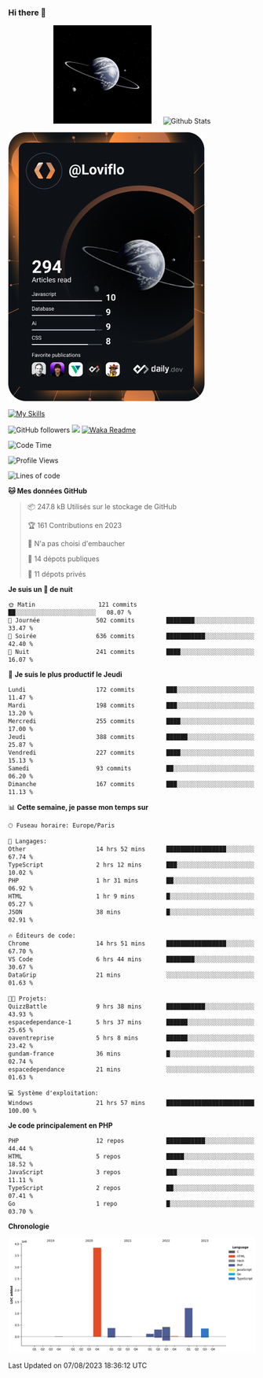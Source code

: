 ### Hi there 👋

<p align="center">
  <img src="https://github.com/Loviflo/Loviflo/blob/main/img/portrait.jpg" alt="Loviflo" height="200" style="margin-right: 20px"/>
  <img src="https://github-readme-stats.vercel.app/api?username=Loviflo&show_icons=true&theme=graywhite" alt="Github Stats" />
</p>

<a href="https://app.daily.dev/loviflo"><img src="https://github.com/loviflo/loviflo/blob/main/devcard.svg" width="400" alt="Loviflo's Dev Card"/></a>


[![My Skills](https://skillicons.dev/icons?i=php,laravel,symfony,mysql,js,ts,html,css,sass,angular,docker,webpack,vscode,figma,git,github,gitlab)](https://skillicons.dev)


![GitHub followers](https://img.shields.io/github/followers/Loviflo?label=Follow&style=social)
![](https://visitor-badge.glitch.me/badge?page_id=Loviflo.Loviflo)
[![Waka Readme](https://github.com/Loviflo/Loviflo/actions/workflows/update-stats.yml/badge.svg)](https://github.com/Loviflo/Loviflo/actions/workflows/update-stats.yml)

<!--START_SECTION:waka-->
![Code Time](http://img.shields.io/badge/Code%20Time-1%2C441%20hrs%2050%20mins-blue)

![Profile Views](http://img.shields.io/badge/Vues%20du%20profil-0-blue)

![Lines of code](https://img.shields.io/badge/Depuis%20Hello%20World%2C%20j%27ai%20%C3%A9crit-6.6%20million%20Lignes%20de%20code-blue)

**🐱 Mes données GitHub** 

> 📦 247.8 kB Utilisés sur le stockage de GitHub 
 > 
> 🏆 161 Contributions en 2023
 > 
> 🚫 N'a pas choisi d'embaucher
 > 
> 📜 14 dépots publiques 
 > 
> 🔑 11 dépots privés 
 > 
**Je suis un 🦉 de nuit** 

```text
🌞 Matin                  121 commits         ██░░░░░░░░░░░░░░░░░░░░░░░   08.07 % 
🌆 Journée                502 commits         ████████░░░░░░░░░░░░░░░░░   33.47 % 
🌃 Soirée                 636 commits         ███████████░░░░░░░░░░░░░░   42.40 % 
🌙 Nuit                   241 commits         ████░░░░░░░░░░░░░░░░░░░░░   16.07 % 
```
📅 **Je suis le plus productif le Jeudi** 

```text
Lundi                    172 commits         ███░░░░░░░░░░░░░░░░░░░░░░   11.47 % 
Mardi                    198 commits         ███░░░░░░░░░░░░░░░░░░░░░░   13.20 % 
Mercredi                 255 commits         ████░░░░░░░░░░░░░░░░░░░░░   17.00 % 
Jeudi                    388 commits         ██████░░░░░░░░░░░░░░░░░░░   25.87 % 
Vendredi                 227 commits         ████░░░░░░░░░░░░░░░░░░░░░   15.13 % 
Samedi                   93 commits          ██░░░░░░░░░░░░░░░░░░░░░░░   06.20 % 
Dimanche                 167 commits         ███░░░░░░░░░░░░░░░░░░░░░░   11.13 % 
```


📊 **Cette semaine, je passe mon temps sur** 

```text
🕑︎ Fuseau horaire: Europe/Paris

💬 Langages: 
Other                    14 hrs 52 mins      █████████████████░░░░░░░░   67.74 % 
TypeScript               2 hrs 12 mins       ███░░░░░░░░░░░░░░░░░░░░░░   10.02 % 
PHP                      1 hr 31 mins        ██░░░░░░░░░░░░░░░░░░░░░░░   06.92 % 
HTML                     1 hr 9 mins         █░░░░░░░░░░░░░░░░░░░░░░░░   05.27 % 
JSON                     38 mins             █░░░░░░░░░░░░░░░░░░░░░░░░   02.91 % 

🔥 Éditeurs de code: 
Chrome                   14 hrs 51 mins      █████████████████░░░░░░░░   67.70 % 
VS Code                  6 hrs 44 mins       ████████░░░░░░░░░░░░░░░░░   30.67 % 
DataGrip                 21 mins             ░░░░░░░░░░░░░░░░░░░░░░░░░   01.63 % 

🐱‍💻 Projets: 
QuizzBattle              9 hrs 38 mins       ███████████░░░░░░░░░░░░░░   43.93 % 
espacedependance-1       5 hrs 37 mins       ██████░░░░░░░░░░░░░░░░░░░   25.65 % 
oaventreprise            5 hrs 8 mins        ██████░░░░░░░░░░░░░░░░░░░   23.42 % 
gundam-france            36 mins             █░░░░░░░░░░░░░░░░░░░░░░░░   02.74 % 
espacedependance         21 mins             ░░░░░░░░░░░░░░░░░░░░░░░░░   01.63 % 

💻 Système d'exploitation: 
Windows                  21 hrs 57 mins      █████████████████████████   100.00 % 
```

**Je code principalement en PHP** 

```text
PHP                      12 repos            ███████████░░░░░░░░░░░░░░   44.44 % 
HTML                     5 repos             █████░░░░░░░░░░░░░░░░░░░░   18.52 % 
JavaScript               3 repos             ███░░░░░░░░░░░░░░░░░░░░░░   11.11 % 
TypeScript               2 repos             ██░░░░░░░░░░░░░░░░░░░░░░░   07.41 % 
Go                       1 repo              █░░░░░░░░░░░░░░░░░░░░░░░░   03.70 % 
```



**Chronologie**

![Lines of Code chart](https://raw.githubusercontent.com/Loviflo/Loviflo/main/assets/bar_graph.png)


 Last Updated on 07/08/2023 18:36:12 UTC
<!--END_SECTION:waka-->
